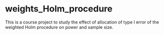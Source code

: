 # weights_Holm_procedure
This is a course project to study the effect of allocation of type I error of the weighted Holm procedure on power and sample size.
